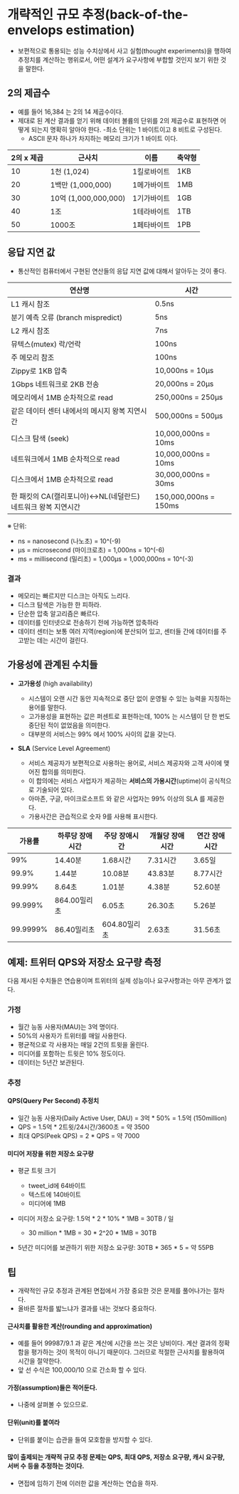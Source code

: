 # 개략적인 규모 추정(back-of-the-envelops estimation)
- 보편적으로 통용되는 성능 수치상에서 사고 실험(thought experiments)을 행하여 추정치를 계산하는 행위로서, 어떤 설계가 요구사항에 부합할 것인지 보기 위한 것을 말한다.

## 2의 제곱수
- 예를 들어 16,384 는 2의 14 제곱수이다.
- 제대로 된 계산 결과를 얻기 위해 데이터 볼륨의 단위를 2의 제곱수로 표현하면 어떻게 되는지 명확히 알아야 한다.
-최소 단위는 1 바이트이고 8 비트로 구성된다.
    - ASCII 문자 하나가 차지하는 메모리 크기가 1 바이트 이다.

2의 x 제곱 | 근사치	| 이름 | 축약형
---|---|---|---
10	| 1천 (1,024) | 1킬로바이트 | 1KB
20	| 1백만 (1,000,000)	| 1메가바이트 | 1MB
30 | 10억 (1,000,000,000) | 1기가바이트	| 1GB
40 | 1조 | 1테라바이트 | 1TB
50 | 1000조 | 1페타바이트 | 1PB

## 응답 지연 값
- 통산적인 컴퓨터에서 구현된 연산들의 응답 지연 값에 대해서 알아두는 것이 좋다.

| 연산명                                              | 시간                  |
|-----------------------------------------------------|-----------------------|
| L1 캐시 참조                                        | 0.5ns                |
| 분기 예측 오류 (branch mispredict)                 | 5ns                  |
| L2 캐시 참조                                        | 7ns                  |
| 뮤텍스(mutex) 락/언락                              | 100ns                |
| 주 메모리 참조                                     | 100ns                |
| Zippy로 1KB 압축                                   | 10,000ns = 10µs      |
| 1Gbps 네트워크로 2KB 전송                          | 20,000ns = 20µs      |
| 메모리에서 1MB 순차적으로 read                     | 250,000ns = 250µs    |
| 같은 데이터 센터 내에서의 메시지 왕복 지연시간     | 500,000ns = 500µs    |
| 디스크 탐색 (seek)                                 | 10,000,000ns = 10ms  |
| 네트워크에서 1MB 순차적으로 read                   | 10,000,000ns = 10ms  |
| 디스크에서 1MB 순차적으로 read                     | 30,000,000ns = 30ms  |
| 한 패킷의 CA(캘리포니아)↔NL(네덜란드) 네트워크 왕복 지연시간 | 150,000,000ns = 150ms |

※ 단위:  
- ns = nanosecond (나노초) = 10^(-9)
- µs = microsecond (마이크로초) = 1,000ns = 10^(-6)
- ms = millisecond (밀리초) = 1,000µs = 1,000,000ns = 10^(-3)

### 결과
- 메모리는 빠르지만 디스크는 아직도 느리다.
- 디스크 탐색은 가능한 한 피하라.
- 단순한 압축 알고리즘은 빠르다.
- 데이터를 인터넷으로 전송하기 전에 가능하면 압축하라
- 데이터 센터는 보통 여러 지역(region)에 분산되어 있고, 센터들 간에 데이터를 주고받는 데는 시간이 걸린다.

## 가용성에 관계된 수치들
- **고가용성** (high availability)
    - 시스템이 오랜 시간 동안 지속적으로 중단 없이 운영될 수 있는 능력을 지칭하는 용어를 말한다.
    - 고가용성을 표현하는 값은 퍼센트로 표현하는데, 100% 는 시스템이 단 한 번도 중단된 적이 없었음을 의미한다.
    - 대부분의 서비스는 99% 에서 100% 사이의 값을 갖는다.

- **SLA** (Service Level Agreement)
    - 서비스 제공자가 보편적으로 사용하는 용어로, 서비스 제공자와 고객 사이에 맺어진 합의를 의미한다.
    - 이 합의에는 서비스 사업자가 제공하는 **서비스의 가용시간**(uptime)이 공식적으로 기술되어 있다.
    - 아마존, 구글, 마이크로소프트 와 같은 사업자는 99% 이상의 SLA 를 제공한다.
    - 가용사간은 관습적으로 숫자 9를 사용해 표시한다.

| 가용률      | 하루당 장애시간     | 주당 장애시간     | 개월당 장애시간    | 연간 장애시간     |
|-------------|----------------------|--------------------|---------------------|---------------------|
| 99%         | 14.40분              | 1.68시간           | 7.31시간            | 3.65일              |
| 99.9%       | 1.44분               | 10.08분            | 43.83분             | 8.77시간            |
| 99.99%      | 8.64초               | 1.01분             | 4.38분              | 52.60분             |
| 99.999%     | 864.00밀리초         | 6.05초             | 26.30초             | 5.26분              |
| 99.9999%    | 86.40밀리초          | 604.80밀리초       | 2.63초              | 31.56초             |

## 예제: 트위터 QPS와 저장소 요구량 측정
다음 제시된 수치들은 연습용이며 트위터의 실제 성능이나 요구사항과는 아무 관계가 없다.

### 가정
- 월간 능동 사용자(MAU)는 3억 명이다.
- 50%의 사용자가 트위터를 매일 사용한다.
- 평균적으로 각 사용자는 매일 2건의 트윗을 올린다.
- 미디어를 포함하는 트윗은 10% 정도이다.
- 데이터는 5년간 보관된다.

### 추정
#### QPS(Query Per Second) 추정치
- 일간 능동 사용자(Daily Active User, DAU) = 3억 * 50% = 1.5억 (150million)
- QPS = 1.5억 * 2트윗/24시간/3600초 = 약 3500
- 최대 QPS(Peek QPS) = 2 * QPS = 약 7000

#### 미디어 저장을 위한 저장소 요구량
- 평균 트윗 크기
    - tweet_id에 64바이트
    - 텍스트에 140바이트
    - 미디어에 1MB

- 미디어 저장소 요구량: 1.5억 * 2 * 10% * 1MB = 30TB / 일
    - 30 million * 1MB = 30 * 2^20 * 1MB = 30TB 
- 5년간 미디어를 보관하기 위한 저장소 요구량: 30TB * 365 * 5 = 약 55PB

## 팁
- 개략적인 규모 추정과 관계된 면접에서 가장 중요한 것은 문제를 풀어나가는 절차다.
- 올바른 절차를 밟느냐가 결과를 내는 것보다 중요하다.

#### 근사치를 활용한 계산(rounding and approximation)
- 예를 들어 99987/9.1 과 같은 계산에 시간을 쓰는 것은 낭비이다. 계산 결과의 정확함을 평가하는 것이 목적이 아니기 때문이다. 그러므로 적절한 근사치를 활용하여 시간을 절약한다.
- 앞 선 수식은 100,000/10 으로 간소화 할 수 있다.

#### 가정(assumption)들은 적어둔다.
- 나중에 살펴볼 수 있으므로.

#### 단위(unit)를 붙여라
- 단위를 붙이는 습관을 들여 모호함을 방지할 수 있다.

#### 많이 출제되는 개략적 규모 추정 문제는 QPS, 최대 QPS, 저장소 요구량, 캐시 요구량, 서버 수 등을 추정하는 것이다.
- 면접에 임하기 전에 이러한 값을 계산하는 연습을 하자.